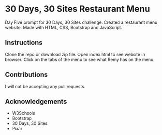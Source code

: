 # 30 Days, 30 Sites Restaurant Menu
Day Five prompt for 30 Days, 30 Sites challenge. Created a restaurant menu website. Made with HTML, CSS, Bootstrap and JavaScript.

## Instructions
Clone the repo or download zip file. Open index.html to see website in browser. Click on the tabs of the menu to see what Remy has on the menu.

## Contributions
I will not be accepting any pull requests.

## Acknowledgements
* W3Schools
* Bootstrap
* 30 Days, 30 Sites
* Pixar
